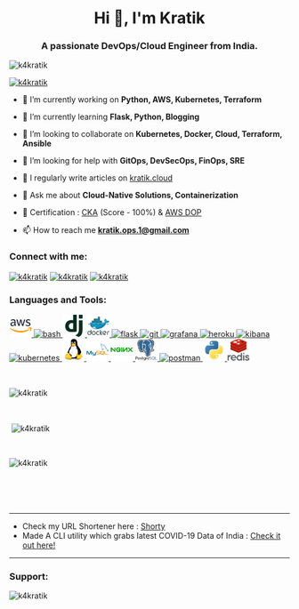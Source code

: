 <h1 align="center">Hi 👋, I'm Kratik</h1>


<h3 align="center">A passionate DevOps/Cloud Engineer from India.</h3>
<p align="left"> <img src="https://komarev.com/ghpvc/?username=k4kratik&label=Profile%20views&color=0e75b6&style=flat"
        alt="k4kratik" /> </p>

<p align="left"> <a href="https://twitter.com/k4kratik" target="blank"><img
            src="https://img.shields.io/twitter/follow/k4kratik?logo=twitter&style=for-the-badge" alt="k4kratik" /></a>
</p>

- 🔭 I’m currently working on **Python, AWS, Kubernetes, Terraform**

- 🌱 I’m currently learning **Flask, Python, Blogging**

- 👯 I’m looking to collaborate on **Kubernetes, Docker, Cloud, Terraform, Ansible**

- 🤝 I’m looking for help with **GitOps, DevSecOps, FinOps, SRE**

- 📝 I regularly write articles on [kratik.cloud](https://kratik.hashnode.dev/)

- 💬 Ask me about **Cloud-Native Solutions, Containerization**

- 🥇 Certification : [CKA](https://www.youracclaim.com/badges/53515af8-bc86-48a4-b84f-3606950163b1/linked_in_profile)
(Score - 100%) & [AWS DOP](https://www.credly.com/badges/9f38a6e4-c687-4f98-880f-a5758e9691be/public_url)

- 📫 How to reach me **kratik.ops.1@gmail.com**

<h3 align="left">Connect with me:</h3>
<p align="left">
    <a href="https://twitter.com/k4kratik" target="blank"><img align="center"
            src="https://raw.githubusercontent.com/rahuldkjain/github-profile-readme-generator/master/src/images/icons/Social/twitter.svg"
            alt="k4kratik" height="30" width="40" /></a>
    <a href="https://linkedin.com/in/k4kratik" target="blank"><img align="center"
            src="https://raw.githubusercontent.com/rahuldkjain/github-profile-readme-generator/master/src/images/icons/Social/linked-in-alt.svg"
            alt="k4kratik" height="30" width="40" /></a>
    <a href="https://instagram.com/k4kratik" target="blank"><img align="center"
            src="https://raw.githubusercontent.com/rahuldkjain/github-profile-readme-generator/master/src/images/icons/Social/instagram.svg"
            alt="k4kratik" height="30" width="40" /></a>
</p>

<h3 align="left">Languages and Tools:</h3>
<p align="left"> <a href="https://aws.amazon.com" target="_blank"> <img
            src="https://raw.githubusercontent.com/devicons/devicon/master/icons/amazonwebservices/amazonwebservices-original-wordmark.svg"
            alt="aws" width="40" height="40" /> </a> <a href="https://www.gnu.org/software/bash/" target="_blank"> <img
            src="https://www.vectorlogo.zone/logos/gnu_bash/gnu_bash-icon.svg" alt="bash" width="40" height="40" /> </a>
    <a href="https://www.djangoproject.com/" target="_blank"> <img
            src="https://raw.githubusercontent.com/devicons/devicon/master/icons/django/django-plain.svg"
            alt="django" width="40" height="40" /> </a> <a href="https://www.docker.com/" target="_blank"> <img
            src="https://raw.githubusercontent.com/devicons/devicon/master/icons/docker/docker-original-wordmark.svg"
            alt="docker" width="40" height="40" /> </a> <a href="https://flask.palletsprojects.com/" target="_blank">
        <img src="https://www.vectorlogo.zone/logos/pocoo_flask/pocoo_flask-icon.svg" alt="flask" width="40"
            height="40" /> </a> <a href="https://git-scm.com/" target="_blank"> <img
            src="https://www.vectorlogo.zone/logos/git-scm/git-scm-icon.svg" alt="git" width="40" height="40" /> </a> <a
        href="https://grafana.com" target="_blank"> <img
            src="https://www.vectorlogo.zone/logos/grafana/grafana-icon.svg" alt="grafana" width="40" height="40" />
    </a> <a href="https://heroku.com" target="_blank"> <img
            src="https://www.vectorlogo.zone/logos/heroku/heroku-icon.svg" alt="heroku" width="40" height="40" /> </a>
    <a href="https://www.elastic.co/kibana" target="_blank"> <img
            src="https://www.vectorlogo.zone/logos/elasticco_kibana/elasticco_kibana-icon.svg" alt="kibana" width="40"
            height="40" /> </a> <a href="https://kubernetes.io" target="_blank"> <img
            src="https://www.vectorlogo.zone/logos/kubernetes/kubernetes-icon.svg" alt="kubernetes" width="40"
            height="40" /> </a> <a href="https://www.linux.org/" target="_blank"> <img
            src="https://raw.githubusercontent.com/devicons/devicon/master/icons/linux/linux-original.svg" alt="linux"
            width="40" height="40" /> </a> <a href="https://www.mysql.com/" target="_blank"> <img
            src="https://raw.githubusercontent.com/devicons/devicon/master/icons/mysql/mysql-original-wordmark.svg"
            alt="mysql" width="40" height="40" /> </a> <a href="https://www.nginx.com" target="_blank"> <img
            src="https://raw.githubusercontent.com/devicons/devicon/master/icons/nginx/nginx-original.svg" alt="nginx"
            width="40" height="40" /> </a> <a href="https://www.postgresql.org" target="_blank"> <img
            src="https://raw.githubusercontent.com/devicons/devicon/master/icons/postgresql/postgresql-original-wordmark.svg"
            alt="postgresql" width="40" height="40" /> </a> <a href="https://postman.com" target="_blank"> <img
            src="https://www.vectorlogo.zone/logos/getpostman/getpostman-icon.svg" alt="postman" width="40"
            height="40" /> </a> <a href="https://www.python.org" target="_blank"> <img
            src="https://raw.githubusercontent.com/devicons/devicon/master/icons/python/python-original.svg"
            alt="python" width="40" height="40" /> </a> <a href="https://redis.io" target="_blank"> <img
            src="https://raw.githubusercontent.com/devicons/devicon/master/icons/redis/redis-original-wordmark.svg"
            alt="redis" width="40" height="40" /> </a>
</p>

<br>


<p><img align="center" src="https://github-readme-streak-stats.herokuapp.com/?user=k4kratik&" alt="k4kratik" /></p>

<br>

<p>&nbsp;<img align="center"
        src="https://github-readme-stats.vercel.app/api?username=k4kratik&show_icons=true&locale=en" alt="k4kratik" />
</p>

<br>

<p><img align="left"
        src="https://github-readme-stats.vercel.app/api/top-langs?username=k4kratik&show_icons=true&locale=en&layout=compact"
        alt="k4kratik" /></p>

<br />

<br />
<br />
<br />
<br /> 

---
- Check my URL Shortener here : [Shorty](http://kratikwho.tk)
- Made A CLI utility which grabs latest COVID-19 Data of India : [Check it out here!](https://github.com/k4kratik/COVID-19-STATS-FINDER)
---
<h3 align="left">Support:</h3>
<p><a href="https://www.buymeacoffee.com/kratik"> <img align="left"
            src="https://cdn.buymeacoffee.com/buttons/v2/default-yellow.png" height="50" width="210"
            alt="k4kratik" /></a></p><br><br>
